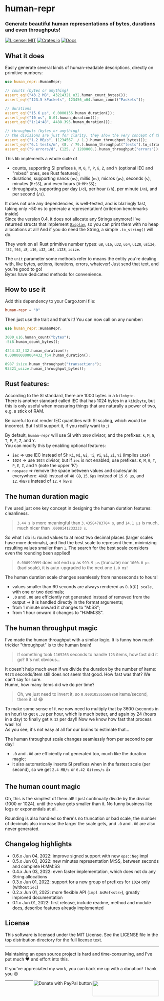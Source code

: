 # human-repr
### Generate beautiful human representations of bytes, durations and even throughputs!

[![License: MIT](https://img.shields.io/badge/license-MIT-blue.svg)](https://opensource.org/licenses/MIT)
[![Crates.io](https://img.shields.io/crates/v/human_repr.svg)](https://crates.io/crates/human-repr)
[![Docs](https://docs.rs/human-repr/badge.svg)](https://docs.rs/human-repr)

## What it does

Easily generate several kinds of human-readable descriptions, directly on primitive numbers:
```rust
use human_repr::HumanRepr;

// counts (bytes or anything)
assert_eq!("43.2 MB", 43214321_u32.human_count_bytes());
assert_eq!("123.5 kPackets", 123456_u64.human_count("Packets"));

// durations
assert_eq!("15.6 µs", 0.0000156.human_duration());
assert_eq!("10 ms", 0.01.human_duration());
assert_eq!("1:14:48", 4488.395.human_duration());

// throughputs (bytes or anything)
// the divisions are just for clarity, they show the very concept of throughput: # of items per amount of time.
assert_eq!("1.2 MB/s", (1234567. / 1.).human_throughput_bytes());
assert_eq!("6.1 tests/m", (8. / 79.).human_throughput("tests").to_string());
assert_eq!("9 errors/d", (125. / 1200000.).human_throughput("errors"));
```

This lib implements a whole suite of 
- counts, supporting SI prefixes `k`, `M`, `G`, `T`, `P`, `E`, `Z`, and `Y` (optional IEC and "mixed" ones, see Rust features);
- durations, supporting nanos (`ns`), millis (`ms`), micros (`µs`), seconds (`s`), minutes (`M:SS`), and even hours (`H:MM:SS`);
- throughputs, supporting per day (`/d`), per hour (`/h`), per minute (`/m`), and per second (`/s`).

It does not use any dependencies, is well-tested, and is blazingly fast, taking only ~50 ns to generate a representation! (criterion benchmarks inside)
<br>Since the version 0.4, it does not allocate any Strings anymore! I've returned structs that implement [`Display`](`std::fmt::Display`), so you can print them with no heap allocations at all! And if you do need the String, a simple `.to_string()` will do.

They work on all Rust primitive number types: `u8`, `u16`, `u32`, `u64`, `u128`, `usize`, `f32`,
`f64`, `i8`, `i16`, `i32`, `i64`, `i128`, `isize`.

The `unit` parameter some methods refer to means the entity you're dealing with, like bytes, actions, iterations, errors, whatever! Just send that text, and you're good to go!
<br>Bytes have dedicated methods for convenience.

## How to use it

Add this dependency to your Cargo.toml file:

```toml
human-repr = "0"
```

Then just use the trait and that's it! You can now call on any number:

```rust
use human_repr::HumanRepr;

3000_u16.human_count("bytes");
-5i8.human_count_bytes();

4244.32_f32.human_duration();
0.000000000004432_f64.human_duration();

8987_isize.human_throughput("transactions");
93321_usize.human_throughput_bytes();
```

## Rust features:

According to the SI standard, there are 1000 bytes in a `kilobyte`.
<br>There is another standard called IEC that has 1024 bytes in a `kibibyte`, but this is only useful when measuring things that are naturally a power of two, e.g. a stick of RAM.

Be careful to not render IEC quantities with SI scaling, which would be incorrect. But I still support it, if you really want to ;)

By default, `human-repr` will use SI with `1000` divisor, and the prefixes: `k`, `M`, `G`, `T`, `P`, `E`, `Z`, and `Y`.
<br>You can modify this by enabling optional features:
- `iec` => use IEC instead of SI: `Ki`, `Mi`, `Gi`, `Ti`, `Pi`, `Ei`, `Zi`, `Yi` (implies `1024`)
- `1024` => use `1024` divisor, but if `iec` is not enabled, use prefixes: `K`, `M`, `G`, `T`, `P`, `E`, `Z`, and `Y` (note the upper 'K')
- `nospace` => remove the space between values and scales/units everywhere: `48GB` instead of `48 GB`, `15.6µs` instead of `15.6 µs`, and `12.4kB/s` instead of `12.4 kB/s`

## The human duration magic

I've used just one key concept in designing the human duration features: cleanliness.
> `3.44 s` is more meaningful than `3.43584783784 s`, and `14.1 µs` is much, much nicer than `.0000141233333 s`.

So what I do is: round values to at most two decimal places (larger scales have more decimals), and find the best scale to represent them, minimizing resulting values smaller than `1`. The search for the best scale considers even the rounding been applied!
> `0.000999999` does not end up as `999.9 µs` (truncate) nor `1000.0 µs` (bad scale), it is auto-upgraded to the next one `1.0 ms`!

The human duration scale changes seamlessly from nanoseconds to hours!
  - values smaller than 60 seconds are always rendered as `D.D[D] scale`, with one or two decimals;
  - `.0` and `.00` are efficiently not generated instead of removed from the output -> it is handled directly in the format arguments;
  - from 1 minute onward it changes to "M:SS";
  - from 1 hour onward it changes to "H:MM:SS".

## The human throughput magic

I've made the human throughput with a similar logic. It is funny how much trickier "throughput" is to the human brain!
> If something took `1165263` seconds to handle `123` items, how fast did it go? It's not obvious...

It doesn't help much even if we divide the duration by the number of items: `9473` seconds/item still does not seem that good. How fast was that? We can't say for sure.
<br>Humm, how many items did we do per time?
> Oh, we just need to invert it, so `0.000105555569858` items/second, there it is! 😂

To make some sense of it we now need to multiply that by 3600 (seconds in an hour) to get `0.38` per hour, which is much better, and again by 24 (hours in a day) to finally get `9.12` per day!! Now we know how fast that process was! \o/
<br>As you see, it's not easy at all for our brains to estimate that...

The human throughput scale changes seamlessly from per second to per day!
  - `.0` and `.00` are efficiently not generated too, much like the duration magic;
  - it also automatically inserts SI prefixes when in the fastest scale (per second), so we get `2.4 MB/s` or `6.42 Gitems/s` 👍

## The human count magic

Oh, this is the simplest of them all! I just continually divide by the divisor (1000 or 1024), until the value gets smaller than it. No funny business like logs or exponentials at all.

Rounding is also handled so there's no truncation or bad scale, the number of decimals also increase the larger the scale gets, and `.0` and `.00` are also never generated.

## Changelog highlights
- 0.6.x Jun 04, 2022: improve signed support with new `ops::Neg` impl
- 0.5.x Jun 03, 2022: new minutes representation M:SS, between seconds and complete H:MM:SS
- 0.4.x Jun 03, 2022: even faster implementation, which does not do any String allocations
- 0.3.x Jun 01, 2022: support for a new group of prefixes for `1024` only (without `iec`)
- 0.2.x Jun 01, 2022: more flexible API (`impl AsRef<str>`), greatly improved documentation
- 0.1.x Jun 01, 2022: first release, include readme, method and module docs, describe features already implemented


## License
This software is licensed under the MIT License. See the LICENSE file in the top distribution directory for the full license text.


---
Maintaining an open source project is hard and time-consuming, and I've put much ❤️ and effort into this.

If you've appreciated my work, you can back me up with a donation! Thank you 😊

[<img align="right" src="https://cdn.buymeacoffee.com/buttons/default-orange.png" width="217px" height="51x">](https://www.buymeacoffee.com/rsalmei)
[<img align="right" alt="Donate with PayPal button" src="https://www.paypalobjects.com/en_US/i/btn/btn_donate_LG.gif">](https://www.paypal.com/donate?business=6SWSHEB5ZNS5N&no_recurring=0&item_name=I%27m+the+author+of+alive-progress%2C+clearly+and+about-time.+Thank+you+for+appreciating+my+work%21&currency_code=USD)

---
